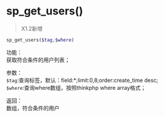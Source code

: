 # sp_get_users()
> X1.2新增

```php
sp_get_users($tag,$where)
```

功能：  
获取符合条件的用户列表；

参数：  
`$tag`:查询标签，默认：field:\*;limit:0,8;order:create_time desc;  
`$where`:查询where数组，按照thinkphp where array格式；

返回：  
数组，符合条件的用户
